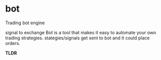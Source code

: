 # bot

Trading bot engine

signal to exchange  Bot is a tool that makes it easy to automate your own trading strategies.
stategies/signals get sent to bot and it could place orders.

**TLDR**

<!-- ![image](https://user-images.githubusercontent.com/29105876/203664022-13ba2023-28f3-409c-9050-187e0205de53.png) -->
